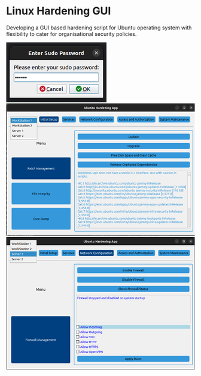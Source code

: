 # Linux Hardening GUI

Developing a GUI based hardening script for Ubuntu operating system with flexibility to cater for organisational security policies.

![GUI for Login Screen](login_screen.png)
![GUI for Patch Management Config](patch_management_screenshot.png)
![GUI for Firewall Config](firewall_screenshot.png)